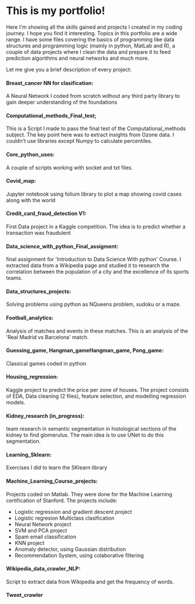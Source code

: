 # This is my portfolio!

Here I'm showing all the skills gained and projects I created in my coding journey. I hope you find it interesting. Topics in this portfolio are a wide range. I have some files covering the basics of programming like data structures and programming logic (mainly in python, MatLab and R), a couple of data projects where I clean the data and prepare it to feed prediction algorithms and neural networks and much more.

Let me give you a brief description of every project:

#### Breast_cancer NN for clasification:
A Neural Network I coded from scratch without any third party library to gain deeper understanding of the foundations
#### Computational_methods_Final_test;
This is a Script I made to pass the final test of the Computational_methods subject. The key point here was to extract insights from Ozone data. I couldn't use libraries except Numpy to calculate percentiles.
#### Core_python_uses:
A couple of scripts working with socket and txt files. 
#### Covid_map: 
Jupyter notebook using folium library to plot a map showing covid cases along with the world
#### Credit_card_fraud_detection V1: 
First Data project in a Kaggle competition. The idea is to predict whether a transaction was fraudulent
#### Data_science_with_python_Final_assigment:
final assignment for 'Introduction to Data Science With python' Course. I extracted data from a Wikipedia page and studied it to research the correlation between the population of a city and the excellence of its sports teams. 
#### Data_structures_projects:
Solving problems using python as NQueens problem, sudoku or a maze. 
#### Football_analytics:
Analysis of matches and events in these matches. This is an analysis of the 'Real Madrid vs Barcelona' match. 
#### Guessing_game, Hangman_gameHangman_game, Pong_game: 
Classical games coded in python 
#### Housing_regression:
Kaggle project to predict the price per zone of houses. The project consists of EDA, Data cleaning (2 files), feature selection, and modelling regression models. 
#### Kidney_research (in_progress):
team research in semantic segmentation in histological sections of the kidney to find glomerulus. The main idea is to use UNet to do this segmentation.
#### Learning_Sklearn:
Exercises I did to learn the SKlearn library
#### Machine_Learning_Course_projects: 
Projects coded on Matlab. They were done for the Machine Learning certification of Stanford. The projects include:
-  Logistic regression and gradient descent project
-  Logistic regresion Multiclass clasification 
-  Neural Network project
-  SVM and PCA project
-  Spam email classification 
-  KNN project
-  Anomaly detector, using Gaussian distribution 
-  Recommendation System, using colaborative filtering 
#### Wikipedia_data_crawler_NLP: 
Script to extract data from Wikipedia and get the frequency of words. 
#### Tweet_crawler


